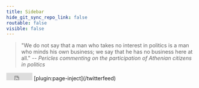 ```yaml
---
title: Sidebar
hide_git_sync_repo_link: false
routable: false
visible: false
---
```


>"We do not say that a man who takes no interest in politics is a man who minds his own business; we say that he has no business here at all." 
><cite>-- Pericles commenting on the participation of Athenian citizens in politics</cite>

<iframe src="https://www.facebook.com/plugins/share_button.php?href=http%3A%2F%2Foutragefatigue.blog%2F&layout=button_count&size=small&mobile_iframe=true&appId=437950656695336&width=69&height=20" width="69" height="20" style="border:none;overflow:hidden" scrolling="no" frameborder="0" allowTransparency="true" allow="encrypted-media"></iframe>
[plugin:page-inject](/twitterfeed)
